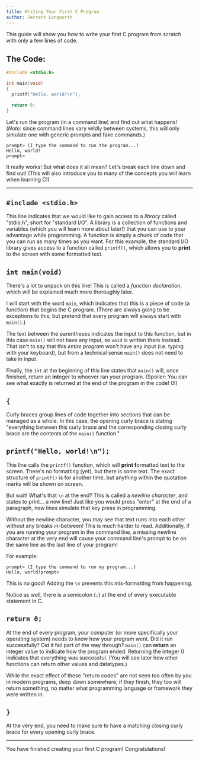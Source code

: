 ```yaml
---
title: Writing Your First C Program
author: Jerrett Longworth
---
```


This guide will show you how to write your first C program from scratch with only a few lines of code.

## The Code:

``` c
#include <stdio.h>

int main(void)
{
  printf("Hello, world!\n");

  return 0;
}
```

Let's run the program (in a command line) and find out what happens! (*Note:* since command lines vary wildly between systems, this will only simulate one with generic prompts and fake commands.)

``` {.console}
prompt> (I type the command to run the program...)
Hello, world!
prompt>
```

It really works! But what does it all mean? Let's break each line down and find out! (This will also introduce you to many of the concepts you will learn when learning C!)

---

## `#include <stdio.h>`

This line indicates that we would like to gain access to a *library* called "stdio.h", short for "standard I/O". A library is a collection of functions and variables (which you will learn more about later!) that you can use to your advantage while programming. A function is simply a chunk of code that you can run as many times as you want. For this example, the standard I/O library gives access to a function called `printf()`, which allows you to **print** to the screen with some **f**ormatted text.

## `int main(void)`

There's a lot to unpack on this line! This is called a *function declaration*, which will be explained much more thoroughly later.

I will start with the word `main`, which indicates that this is a piece of code (a function) that begins the C program. (There are always going to be exceptions to this, but pretend that every program will always start with `main()`.)

The text between the parentheses indicates the input to this function, but in this case `main()` will not have any input, so `void` is written there instead. That isn't to say that this *entire program* won't have any input (i.e. typing with your keyboard), but from a technical sense `main()` does not need to take in input.

Finally, the `int` at the beginning of this line states that `main()` will, once finished, return an **int**eger to whoever ran your program. (Spoiler: You can see what exactly is returned at the end of the program in the code! 0!)

## `{`

Curly braces group lines of code together into sections that can be managed as a whole. In this case, the opening curly brace is stating "everything between this curly brace and the corresponding closing curly brace are the contents of the `main()` function."

## `printf("Hello, world!\n");`

This line calls the `printf()` function, which will **print f**ormatted text to the screen. There's no formatting (yet), but there is some text. The exact structure of `printf()` is for another time, but anything within the quotation marks will be shown on screen.

But wait! What's that `\n` at the end? This is called a *newline character*, and states to print... a new line! Just like you would press "enter" at the end of a paragraph, new lines simulate that key press in programming.

Without the newline character, you may see that text runs into each other without any breaks in-between! This is much harder to read. Additionally, if you are running your program in the command line, a missing newline character at the very end will cause your command line's prompt to be on the same line as the last line of your program!

For example:

``` {.console}
prompt> (I type the command to run my program...)
Hello, world!prompt>
```

This is no good! Adding the `\n` prevents this mis-formatting from happening.

Notice as well, there is a semicolon (`;`) at the end of every executable statement in C.

## `return 0;`

At the end of every program, your computer (or more specifically your operating system) needs to know how your program went. Did it run successfully? Did it fail part of the way through? `main()` can **return** an integer value to indicate how the program ended. Returning the integer 0 indicates that everything was successful. (You will see later how other functions can return other values and datatypes.)

While the exact effect of these "return codes" are not seen too often by you in modern programs, deep down somewhere, if they finish, they too will return something, no matter what programming language or framework they were written in.

## `}`

At the very end, you need to make sure to have a matching closing curly brace for every opening curly brace.

---

You have finished creating your first C program! Congratulations!
